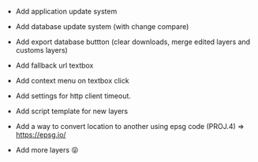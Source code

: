 - Add application update system
- Add database update system (with change compare)
- Add export database buttton (clear downloads, merge edited layers and customs layers)
- Add fallback url textbox
- Add context menu on textbox click
- Add settings for http client timeout.
- Add script template for new layers
- Add a way to convert location to another using epsg code (PROJ.4) => https://epsg.io/

- Add more layers 😝
